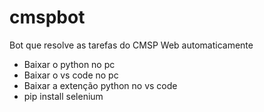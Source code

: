 # cmspbot
Bot que resolve as tarefas do CMSP Web automaticamente 

- Baixar o python no pc
- Baixar o vs code no pc
- Baixar a extenção python no vs code
- pip install selenium

